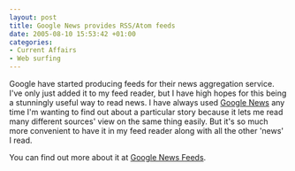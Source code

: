 ```yaml
---
layout: post
title: Google News provides RSS/Atom feeds
date: 2005-08-10 15:53:42 +01:00
categories:
- Current Affairs
- Web surfing
---
```

Google have started producing feeds for their news aggregation service.  I've only just added it to my feed reader, but I have high hopes for this being a stunningly useful way to read news.  I have always used [Google News](http://news.google.co.uk/) any time I'm wanting to find out about a particular story because it lets me read many different sources' view on the same thing easily.  But it's so much more convenient to have it in my feed reader along with all the other 'news' I read.

You can find out more about it at [Google News Feeds](http://news.google.co.uk/intl/en_uk/news_feed_terms.html).
